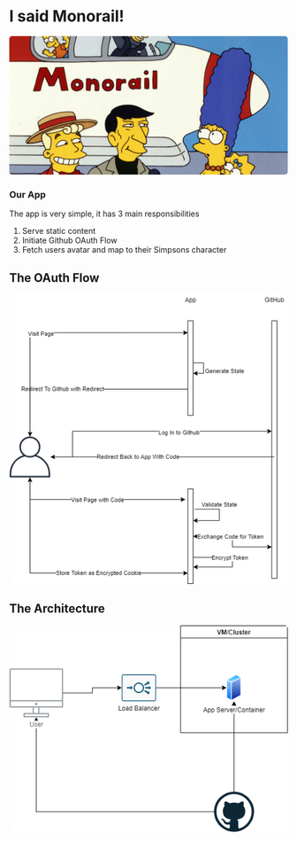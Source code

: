 # I said Monorail!

<img width="1080px" height="250px" style="object-fit:cover;border-radius: 5px;" src="images/mono.jpg"/>

### Our App

The app is very simple, it has 3 main responsibilities

1. Serve static content
1. Initiate Github OAuth Flow
1. Fetch users avatar and map to their Simpsons character

## The OAuth Flow

<img width="1080px" style="object-fit:cover;border-radius: 5px;" src="images/sequence.png"/>

## The Architecture

<img width="1080px" style="object-fit:cover;border-radius: 5px;" src="images/monolith_arch.png"/>
